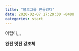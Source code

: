 ```yaml
---
title: "블로그를 만들었다"
date: 2020-02-07 17:29:30 -0400
categories: start
---
```


어렵다,,,

**완전 멋진 강조체**
